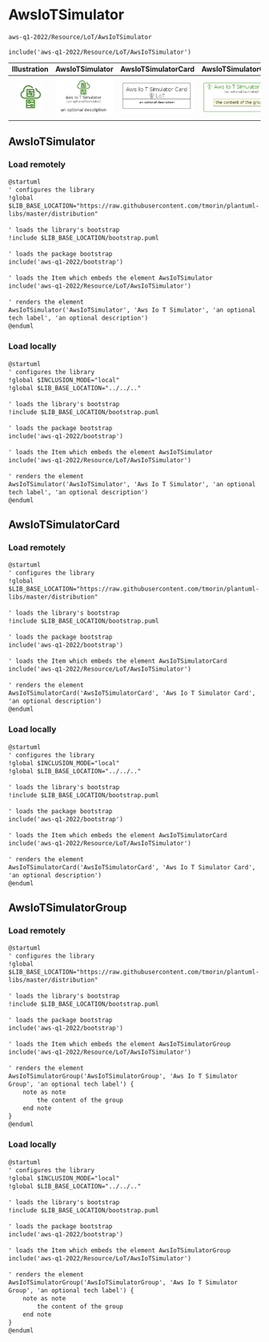 # AwsIoTSimulator


```text
aws-q1-2022/Resource/LoT/AwsIoTSimulator
```

```text
include('aws-q1-2022/Resource/LoT/AwsIoTSimulator')
```



| Illustration | AwsIoTSimulator | AwsIoTSimulatorCard | AwsIoTSimulatorGroup |
| :---: | :---: | :---: | :---: |
| ![illustration for Illustration](../../../aws-q1-2022/Resource/LoT/AwsIoTSimulator.png) | ![illustration for AwsIoTSimulator](../../../aws-q1-2022/Resource/LoT/AwsIoTSimulator.Local.png) | ![illustration for AwsIoTSimulatorCard](../../../aws-q1-2022/Resource/LoT/AwsIoTSimulatorCard.Local.png) | ![illustration for AwsIoTSimulatorGroup](../../../aws-q1-2022/Resource/LoT/AwsIoTSimulatorGroup.Local.png) |




## AwsIoTSimulator

### Load remotely
```plantuml
@startuml
' configures the library
!global $LIB_BASE_LOCATION="https://raw.githubusercontent.com/tmorin/plantuml-libs/master/distribution"

' loads the library's bootstrap
!include $LIB_BASE_LOCATION/bootstrap.puml

' loads the package bootstrap
include('aws-q1-2022/bootstrap')

' loads the Item which embeds the element AwsIoTSimulator
include('aws-q1-2022/Resource/LoT/AwsIoTSimulator')

' renders the element
AwsIoTSimulator('AwsIoTSimulator', 'Aws Io T Simulator', 'an optional tech label', 'an optional description')
@enduml
```

### Load locally
```plantuml
@startuml
' configures the library
!global $INCLUSION_MODE="local"
!global $LIB_BASE_LOCATION="../../.."

' loads the library's bootstrap
!include $LIB_BASE_LOCATION/bootstrap.puml

' loads the package bootstrap
include('aws-q1-2022/bootstrap')

' loads the Item which embeds the element AwsIoTSimulator
include('aws-q1-2022/Resource/LoT/AwsIoTSimulator')

' renders the element
AwsIoTSimulator('AwsIoTSimulator', 'Aws Io T Simulator', 'an optional tech label', 'an optional description')
@enduml
```

## AwsIoTSimulatorCard

### Load remotely
```plantuml
@startuml
' configures the library
!global $LIB_BASE_LOCATION="https://raw.githubusercontent.com/tmorin/plantuml-libs/master/distribution"

' loads the library's bootstrap
!include $LIB_BASE_LOCATION/bootstrap.puml

' loads the package bootstrap
include('aws-q1-2022/bootstrap')

' loads the Item which embeds the element AwsIoTSimulatorCard
include('aws-q1-2022/Resource/LoT/AwsIoTSimulator')

' renders the element
AwsIoTSimulatorCard('AwsIoTSimulatorCard', 'Aws Io T Simulator Card', 'an optional description')
@enduml
```

### Load locally
```plantuml
@startuml
' configures the library
!global $INCLUSION_MODE="local"
!global $LIB_BASE_LOCATION="../../.."

' loads the library's bootstrap
!include $LIB_BASE_LOCATION/bootstrap.puml

' loads the package bootstrap
include('aws-q1-2022/bootstrap')

' loads the Item which embeds the element AwsIoTSimulatorCard
include('aws-q1-2022/Resource/LoT/AwsIoTSimulator')

' renders the element
AwsIoTSimulatorCard('AwsIoTSimulatorCard', 'Aws Io T Simulator Card', 'an optional description')
@enduml
```

## AwsIoTSimulatorGroup

### Load remotely
```plantuml
@startuml
' configures the library
!global $LIB_BASE_LOCATION="https://raw.githubusercontent.com/tmorin/plantuml-libs/master/distribution"

' loads the library's bootstrap
!include $LIB_BASE_LOCATION/bootstrap.puml

' loads the package bootstrap
include('aws-q1-2022/bootstrap')

' loads the Item which embeds the element AwsIoTSimulatorGroup
include('aws-q1-2022/Resource/LoT/AwsIoTSimulator')

' renders the element
AwsIoTSimulatorGroup('AwsIoTSimulatorGroup', 'Aws Io T Simulator Group', 'an optional tech label') {
    note as note
        the content of the group
    end note
}
@enduml
```

### Load locally
```plantuml
@startuml
' configures the library
!global $INCLUSION_MODE="local"
!global $LIB_BASE_LOCATION="../../.."

' loads the library's bootstrap
!include $LIB_BASE_LOCATION/bootstrap.puml

' loads the package bootstrap
include('aws-q1-2022/bootstrap')

' loads the Item which embeds the element AwsIoTSimulatorGroup
include('aws-q1-2022/Resource/LoT/AwsIoTSimulator')

' renders the element
AwsIoTSimulatorGroup('AwsIoTSimulatorGroup', 'Aws Io T Simulator Group', 'an optional tech label') {
    note as note
        the content of the group
    end note
}
@enduml
```

